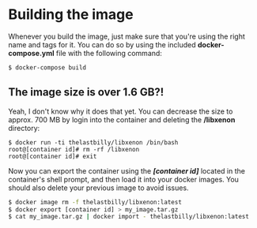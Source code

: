 # Building the image

Whenever you build the image, just make sure that you're using the right name and tags for it. You can do so by using the included **docker-compose.yml** file with the following command:

```bash
$ docker-compose build
```

## The image size is over 1.6 GB?!

Yeah, I don't know why it does that yet. You can decrease the size to approx. 700 MB by login into the container and deleting the **/libxenon** directory:

```
$ docker run -ti thelastbilly/libxenon /bin/bash
root@[container id]# rm -rf /libxenon
root@[container id]# exit
```

Now you can export the container using the ***[container id]*** located in the container's shell prompt, and then load it into your docker images. You should also delete your previous image to avoid issues.

```bash
$ docker image rm -f thelastbilly/libxenon:latest
$ docker export [container id] > my_image.tar.gz
$ cat my_image.tar.gz | docker import - thelastbilly/libxenon:latest
```


